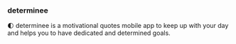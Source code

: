 ### determinee

🌓 determinee is a motivational quotes mobile app to keep up with your day and helps you to have dedicated and determined goals.

```shell

```
